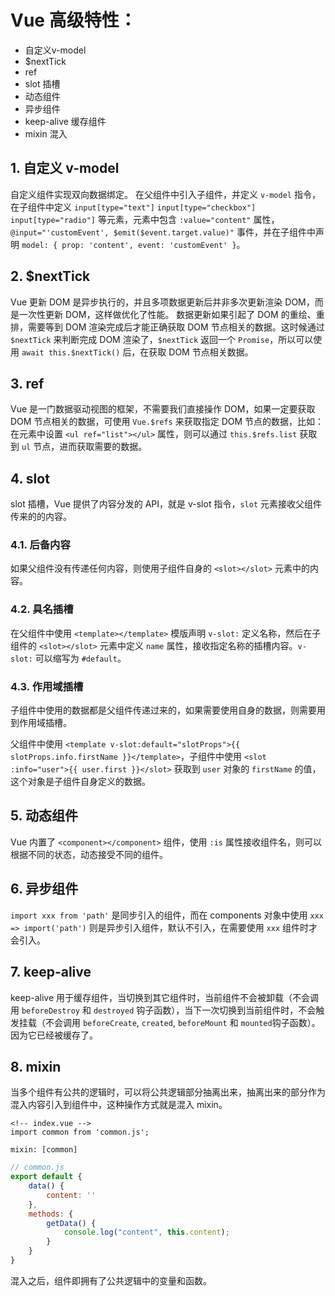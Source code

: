 # Vue 高级特性：

- 自定义v-model
- $nextTick
- ref
- slot 插槽
- 动态组件
- 异步组件
- keep-alive 缓存组件
- mixin 混入

## 1. 自定义 v-model
自定义组件实现双向数据绑定。
在父组件中引入子组件，并定义 `v-model` 指令，在子组件中定义 `input[type="text"]` `input[type="checkbox"]` `input[type="radio"]` 等元素，元素中包含 `:value="content"` 属性，`@input="'customEvent', $emit($event.target.value)"` 事件，并在子组件中声明 `model: { prop: 'content', event: 'customEvent' }`。

## 2. $nextTick
Vue 更新 DOM 是异步执行的，并且多项数据更新后并非多次更新渲染 DOM，而是一次性更新 DOM，这样做优化了性能。
数据更新如果引起了 DOM 的重绘、重排，需要等到 DOM 渲染完成后才能正确获取 DOM 节点相关的数据。这时候通过 `$nextTick` 来判断完成 DOM 渲染了，`$nextTick` 返回一个 `Promise`，所以可以使用 `await this.$nextTick()` 后，在获取 DOM 节点相关数据。

## 3. ref
Vue 是一门数据驱动视图的框架，不需要我们直接操作 DOM，如果一定要获取 DOM 节点相关的数据，可使用 `Vue.$refs` 来获取指定 DOM 节点的数据，比如：在元素中设置 `<ul ref="list"></ul>` 属性，则可以通过 `this.$refs.list` 获取到 `ul` 节点，进而获取需要的数据。

## 4. slot

slot 插槽，Vue 提供了内容分发的 API，就是 v-slot 指令，`slot` 元素接收父组件传来的的内容。

### 4.1. 后备内容

如果父组件没有传递任何内容，则使用子组件自身的 `<slot></slot>` 元素中的内容。

### 4.2. 具名插槽

在父组件中使用 `<template></template>` 模版声明 `v-slot:` 定义名称，然后在子组件的 `<slot></slot>` 元素中定义 `name` 属性，接收指定名称的插槽内容。`v-slot:` 可以缩写为 `#default`。

### 4.3. 作用域插槽

子组件中使用的数据都是父组件传递过来的，如果需要使用自身的数据，则需要用到作用域插槽。

父组件中使用 `<template v-slot:default="slotProps">{{ slotProps.info.firstName }}</template>`，子组件中使用 `<slot :info="user">{{ user.first }}</slot>` 获取到 `user` 对象的 `firstName` 的值，这个对象是子组件自身定义的数据。

## 5. 动态组件

Vue 内置了 `<component></component>` 组件，使用 `:is` 属性接收组件名，则可以根据不同的状态，动态接受不同的组件。

## 6. 异步组件

`import xxx from 'path'` 是同步引入的组件，而在 components 对象中使用 `xxx => import('path')` 则是异步引入组件，默认不引入，在需要使用 `xxx` 组件时才会引入。

## 7. keep-alive

keep-alive 用于缓存组件，当切换到其它组件时，当前组件不会被卸载（不会调用 `beforeDestroy` 和 `destroyed` 钩子函数），当下一次切换到当前组件时，不会触发挂载（不会调用 `beforeCreate`, `created`, `beforeMount` 和 `mounted`钩子函数）。因为它已经被缓存了。

## 8. mixin

当多个组件有公共的逻辑时，可以将公共逻辑部分抽离出来，抽离出来的部分作为混入内容引入到组件中，这种操作方式就是混入 mixin。

```vue
<!-- index.vue -->
import common from 'common.js';

mixin: [common]
``` 

```javascript
// common.js
export default {
    data() {
        content: ''
    },
    methods: {
        getData() {
            console.log("content", this.content);
        }
    }
}
```

混入之后，组件即拥有了公共逻辑中的变量和函数。

